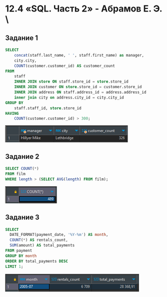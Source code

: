 # 12.4  «SQL. Часть 2» - Абрамов Е. Э. \

## Задание 1

```sql
SELECT 
    concat(staff.last_name, ' ', staff.first_name) as manager,
    city.city,
    COUNT(customer.customer_id) AS customer_count
FROM 
    staff
    INNER JOIN store ON staff.store_id = store.store_id 
    INNER JOIN customer ON store.store_id = customer.store_id
    INNER JOIN address ON staff.address_id = address.address_id
    inner join city on address.city_id = city.city_id 
GROUP BY 
    staff.staff_id, store.store_id
HAVING 
    COUNT(customer.customer_id) > 300;
```

![ ](https://github.com/jekaabramov/netology_hw/blob/master/%D0%91%D0%B0%D0%B7%D1%8B%20%D0%B4%D0%B0%D0%BD%D0%BD%D1%8B%D1%85%20%D0%B8%20%D0%B8%D0%BD%D1%84%D0%BE%D1%80%D0%BC%D0%B0%D1%86%D0%B8%D0%BE%D0%BD%D0%BD%D0%B0%D1%8F%20%D0%B1%D0%B5%D0%B7%D0%BE%D0%BF%D0%B0%D1%81%D0%BD%D0%BE%D1%81%D1%82%D1%8C/12.4%20%C2%ABSQL.%20%D0%A7%D0%B0%D1%81%D1%82%D1%8C%202%C2%BB/img/1.bmp)

## Задание 2

```sql
SELECT COUNT(*) 
FROM film 
WHERE length > (SELECT AVG(length) FROM film);
```

![ ](https://github.com/jekaabramov/netology_hw/blob/master/%D0%91%D0%B0%D0%B7%D1%8B%20%D0%B4%D0%B0%D0%BD%D0%BD%D1%8B%D1%85%20%D0%B8%20%D0%B8%D0%BD%D1%84%D0%BE%D1%80%D0%BC%D0%B0%D1%86%D0%B8%D0%BE%D0%BD%D0%BD%D0%B0%D1%8F%20%D0%B1%D0%B5%D0%B7%D0%BE%D0%BF%D0%B0%D1%81%D0%BD%D0%BE%D1%81%D1%82%D1%8C/12.4%20%C2%ABSQL.%20%D0%A7%D0%B0%D1%81%D1%82%D1%8C%202%C2%BB/img/2.bmp)

## Задание 3

```sql
SELECT 
  DATE_FORMAT(payment_date, '%Y-%m') AS month, 
  COUNT(*) AS rentals_count, 
  SUM(amount) AS total_payments 
FROM payment 
GROUP BY month 
ORDER BY total_payments DESC 
LIMIT 1;
```

![ ](https://github.com/jekaabramov/netology_hw/blob/master/%D0%91%D0%B0%D0%B7%D1%8B%20%D0%B4%D0%B0%D0%BD%D0%BD%D1%8B%D1%85%20%D0%B8%20%D0%B8%D0%BD%D1%84%D0%BE%D1%80%D0%BC%D0%B0%D1%86%D0%B8%D0%BE%D0%BD%D0%BD%D0%B0%D1%8F%20%D0%B1%D0%B5%D0%B7%D0%BE%D0%BF%D0%B0%D1%81%D0%BD%D0%BE%D1%81%D1%82%D1%8C/12.4%20%C2%ABSQL.%20%D0%A7%D0%B0%D1%81%D1%82%D1%8C%202%C2%BB/img/3.bmp)
